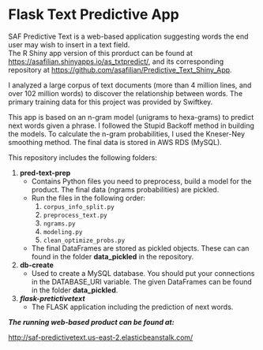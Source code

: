 # Flask Text Predictive App
SAF Predictive Text is a web-based application suggesting words the end user may wish to insert in a text field.  
The R Shiny app version of this prorduct can be found at https://asafilian.shinyapps.io/as_txtpredict/, and its corresponding repository at https://github.com/asafilian/Predictive_Text_Shiny_App. 

I analyzed a large corpus of text documents (more than 4 million lines, and over 102 million words) to discover the relationship between words. 
The primary training data for this project was provided by Swiftkey.
 
This app is based on an n-gram model (unigrams to hexa-grams) to predict next words given a phrase. 
I followed the Stupid Backoff method in building the models. 
To calculate the n-gram probabilities, I used the Kneser-Ney smoothing method. 
The final data is stored in AWS RDS (MySQL). 

This repository includes the following folders:
1. **pred-text-prep**
	- Contains Python files you need to preprocess, build a model for the product. The final data (ngrams probabilities) are pickled.
	- Run the files in the following order:
		1. `corpus_info_split.py`
		2. `preprocess_text.py`
		3. `ngrams.py`
		4. `modeling.py`
		5. `clean_optimize_probs.py`
	- The final DataFrames are stored as pickled objects. These can can found in the folder **data_pickled** in the repository.
2. **db-create**
	- Used to create a MySQL database. You should put your connections in the DATABASE_URI variable. The given DataFrames can be found in the folder **data_pickled**.
3. ***flask-pretictivetext***
	- The FLASK application including the prediction of next words.


***The running web-based product can be found at:***

http://saf-predictivetext.us-east-2.elasticbeanstalk.com/ 